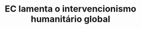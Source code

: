 ---
title: "EC lamenta o intervencionismo humanitário global"
infoslide: "A partir do fim da Guerra Fria, configura-se uma agenda humanitária internacional dominada pelos atores governamentais e privados dos países desenvolvidos, fundamentada em valores altruístas, de compaixão e/ ou intenções civilizatórias aplicadas a contextos de extrema vulnerabilidade no mundo em desenvolvimento. Neste mesmo quadro ganham lugar a visão de que a soberania de um país é uma responsabilidade e não um direito, indicando que os Estados incapazes de se protegerem os seus cidadãos de ações de genocídio, limpeza étnica, guerras e crimes contra a humanidade, devem recorrer à comunidade internacional. Caso isto não ocorra, cabe à comunidade internacional assumir a responsabilidade de atuar para proteger a integridade da população atingida"
round: "Novice Final"
weight: 6
videos: []
tags: ['International Relations']
layout: "motion"
categories: ["motions"]
---